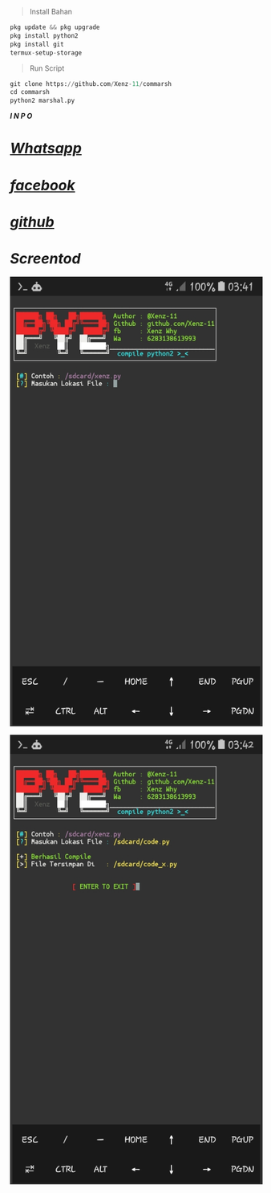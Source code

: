 > Install Bahan
```python
pkg update && pkg upgrade
pkg install python2
pkg install git
termux-setup-storage
```
> Run Script
```python
git clone https://github.com/Xenz-11/commarsh
cd commarsh
python2 marshal.py
```
<h><b><i>I N P O<i><b><h>

# [Whatsapp](https://wa.me/6283138613993)

# [facebook](https://www.facebook.com/inu.pembangkang.7)

# [github](https://github.com/Xenz-11)

# Screentod

![CAPTURE 1](https://github.com/Xenz-11/commarsh/blob/main/Screentod/Screenshot_20220426-034144.jpg)

![CAPTURE2](https://github.com/Xenz-11/commarsh/blob/main/Screentod/Screenshot_20220426-034212.jpg)
